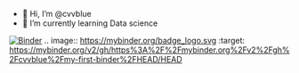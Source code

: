 - 👋 Hi, I’m @cvvblue
- 🌱 I’m currently learning Data science


<!---
cvvblue/cvvblue is a ✨ special ✨ repository because its `README.md` (this file) appears on your GitHub profile.
You can click the Preview link to take a look at your changes.
--->

[![Binder](https://mybinder.org/badge_logo.svg)](https://mybinder.org/v2/gh/https%3A%2F%2Fmybinder.org%2Fv2%2Fgh%2Fcvvblue%2Fmy-first-binder%2FHEAD/HEAD)
.. image:: https://mybinder.org/badge_logo.svg
 :target: https://mybinder.org/v2/gh/https%3A%2F%2Fmybinder.org%2Fv2%2Fgh%2Fcvvblue%2Fmy-first-binder%2FHEAD/HEAD


